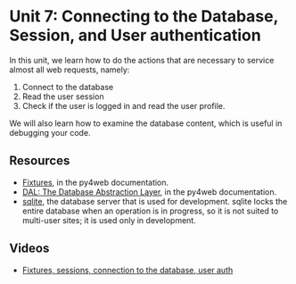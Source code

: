 # Unit 7: Connecting to the Database, Session, and User authentication

In this unit, we learn how to do the actions that are necessary to service almost all web requests, namely: 
1. Connect to the database
1. Read the user session
1. Check if the user is logged in and read the user profile. 

We will also learn how to examine the database content, which is useful in debugging your code. 

## Resources

* [Fixtures](https://py4web.com/_documentation/static/en/chapter-06.html), in the py4web documentation.
* [DAL: The Database Abstraction Layer](https://py4web.com/_documentation/static/en/chapter-07.html), in the py4web documentation.
* [sqlite](https://sqlite.org/index.html), the database server that is used for development.  sqlite locks the entire database when an operation is in progress, so it is not suited to multi-user sites; it is used only in development. 

## Videos

* [Fixtures, sessions, connection to the database, user auth](https://youtu.be/kSNrwf9pO3Q)

